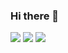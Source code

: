 ### Hi there 👋
<img src="https://github-readme-streak-stats.herokuapp.com/?user=GregorisB&theme=dark"/>

<img src="https://github-readme-stats.vercel.app/api/top-langs?username=GregorisB&layout=compact&theme=dark"/>

<img src="https://github-readme-stats.vercel.app/api?username=GregorisB&show_icons=true&theme=dark"/>

<!--
**GregorisB/GregorisB** is a ✨ _special_ ✨ repository because its `README.md` (this file) appears on your GitHub profile.

Here are some ideas to get you started:

- 🔭 I’m currently working on ...
- 🌱 I’m currently learning ...
- 👯 I’m looking to collaborate on ...
- 🤔 I’m looking for help with ...
- 💬 Ask me about ...
- 📫 How to reach me: ...
- 😄 Pronouns: ...
- ⚡ Fun fact: ...
-->
